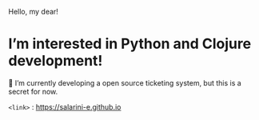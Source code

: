 
Hello, my dear!

# I’m interested in Python and Clojure development!

👀 I’m currently developing a open source ticketing system, but this is a secret for now.

`<link>` : <https://salarini-e.github.io>
<!--- - 💞️ I’m looking to collaborate on ...
- 📫 How to reach me ...

salarini-e/salarini-e is a ✨ special ✨ repository because its `README.md` (this file) appears on your GitHub profile.
You can click the Preview link to take a look at your changes.
--->

